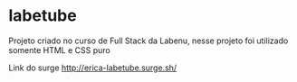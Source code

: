# labetube

Projeto criado no curso de Full Stack da Labenu, nesse projeto foi utilizado somente HTML e CSS puro 


Link do surge http://erica-labetube.surge.sh/

